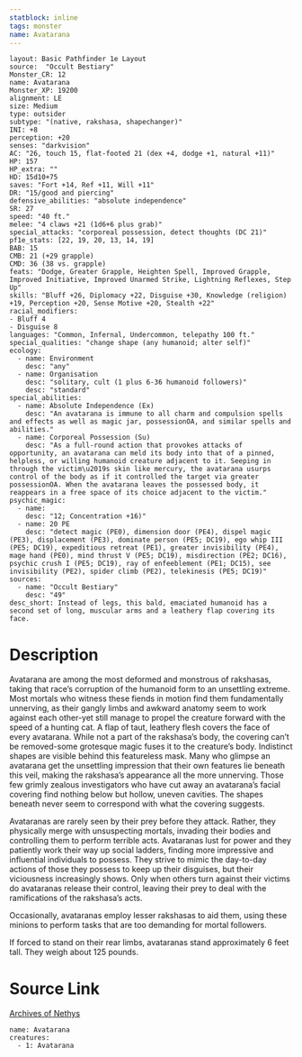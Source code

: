 ```yaml
---
statblock: inline
tags: monster
name: Avatarana
---
```

```statblock
layout: Basic Pathfinder 1e Layout
source:  "Occult Bestiary"
Monster_CR: 12
name: Avatarana
Monster_XP: 19200
alignment: LE
size: Medium
type: outsider
subtype: "(native, rakshasa, shapechanger)"
INI: +8
perception: +20
senses: "darkvision"
AC: "26, touch 15, flat-footed 21 (dex +4, dodge +1, natural +11)"
HP: 157
HP_extra: ""
HD: 15d10+75
saves: "Fort +14, Ref +11, Will +11"
DR: "15/good and piercing"
defensive_abilities: "absolute independence"
SR: 27
speed: "40 ft."
melee: "4 claws +21 (1d6+6 plus grab)"
special_attacks: "corporeal possession, detect thoughts (DC 21)"
pf1e_stats: [22, 19, 20, 13, 14, 19]
BAB: 15
CMB: 21 (+29 grapple)
CMD: 36 (38 vs. grapple)
feats: "Dodge, Greater Grapple, Heighten Spell, Improved Grapple, Improved Initiative, Improved Unarmed Strike, Lightning Reflexes, Step Up"
skills: "Bluff +26, Diplomacy +22, Disguise +30, Knowledge (religion) +19, Perception +20, Sense Motive +20, Stealth +22"
racial_modifiers:
- Bluff 4
- Disguise 8
languages: "Common, Infernal, Undercommon, telepathy 100 ft."
special_qualities: "change shape (any humanoid; alter self)"
ecology:
  - name: Environment
    desc: "any"
  - name: Organisation
    desc: "solitary, cult (1 plus 6-36 humanoid followers)"
    desc: "standard"
special_abilities:
  - name: Absolute Independence (Ex)
    desc: "An avatarana is immune to all charm and compulsion spells and effects as well as magic jar, possessionOA, and similar spells and abilities."
  - name: Corporeal Possession (Su)
    desc: "As a full-round action that provokes attacks of opportunity, an avatarana can meld its body into that of a pinned, helpless, or willing humanoid creature adjacent to it. Seeping in through the victim\u2019s skin like mercury, the avatarana usurps control of the body as if it controlled the target via greater possessionOA. When the avatarana leaves the possessed body, it reappears in a free space of its choice adjacent to the victim."
psychic_magic:
  - name:
    desc: "12; Concentration +16)"
  - name: 20 PE
    desc: "detect magic (PE0), dimension door (PE4), dispel magic (PE3), displacement (PE3), dominate person (PE5; DC19), ego whip III (PE5; DC19), expeditious retreat (PE1), greater invisibility (PE4), mage hand (PE0), mind thrust V (PE5; DC19), misdirection (PE2; DC16), psychic crush I (PE5; DC19), ray of enfeeblement (PE1; DC15), see invisibility (PE2), spider climb (PE2), telekinesis (PE5; DC19)"
sources:
  - name: "Occult Bestiary"
    desc: "49"
desc_short: Instead of legs, this bald, emaciated humanoid has a second set of long, muscular arms and a leathery flap covering its face.
```
# Description
Avatarana are among the most deformed and monstrous of rakshasas, taking that race’s corruption of the humanoid form to an unsettling extreme. Most mortals who witness these fiends in motion find them fundamentally unnerving, as their gangly limbs and awkward anatomy seem to work against each other-yet still manage to propel the creature forward with the speed of a hunting cat. A flap of taut, leathery flesh covers the face of every avatarana. While not a part of the rakshasa’s body, the covering can’t be removed-some grotesque magic fuses it to the creature’s body. Indistinct shapes are visible behind this featureless mask. Many who glimpse an avatarana get the unsettling impression that their own features lie beneath this veil, making the rakshasa’s appearance all the more unnerving. Those few grimly zealous investigators who have cut away an avatarana’s facial covering find nothing below but hollow, uneven cavities. The shapes beneath never seem to correspond with what the covering suggests.

Avataranas are rarely seen by their prey before they attack. Rather, they physically merge with unsuspecting mortals, invading their bodies and controlling them to perform terrible acts. Avataranas lust for power and they patiently work their way up social ladders, finding more impressive and influential individuals to possess. They strive to mimic the day-to-day actions of those they possess to keep up their disguises, but their viciousness increasingly shows. Only when others turn against their victims do avataranas release their control, leaving their prey to deal with the ramifications of the rakshasa’s acts.

Occasionally, avataranas employ lesser rakshasas to aid them, using these minions to perform tasks that are too demanding for mortal followers.

If forced to stand on their rear limbs, avataranas stand approximately 6 feet tall. They weigh about 125 pounds.
# Source Link
[Archives of Nethys](https://aonprd.com/MonsterDisplay.aspx?ItemName=Avatarana)
```encounter-table
name: Avatarana
creatures:
  - 1: Avatarana
```
